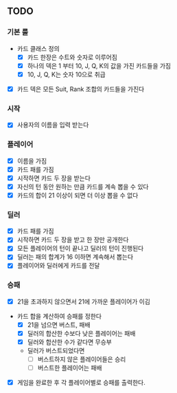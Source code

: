 ## TODO

### 기본 룰
- 카드 클래스 정의
    - [x] 카드 한장은 수트와 숫자로 이루어짐
    - [x] 하나의 덱은 1 부터 10, J, Q, K의 값을 가진 카드들을 가짐
    - [x] 10, J, Q, K는 숫자 10으로 취급
- [x] 카드 덱은 모든 Suit, Rank 조합의 카드들을 가진다

### 시작
- [x] 사용자의 이름을 입력 받는다

### 플레이어
- [x] 이름을 가짐
- [x] 카드 패를 가짐
- [x] 시작하면 카드 두 장을 받는다
- [x] 자신의 턴 동안 원하는 만큼 카드를 계속 뽑을 수 있다
- [x] 카드의 합이 21 이상이 되면 더 이상 뽑을 수 없다

### 딜러
- [x] 카드 패를 가짐
- [x] 시작하면 카드 두 장을 받고 한 장만 공개한다
- [x] 모든 플레이어의 턴이 끝나고 딜러의 턴이 진행된다
- [x] 딜러는 패의 합계가 16 이하면 계속해서 뽑는다
- [x] 플레이어와 딜러에게 카드를 전달

### 승패
- [x] 21을 초과하지 않으면서 21에 가까운 플레이어가 이김
- 카드 합을 계산하여 승패를 정한다
  - [x] 21을 넘으면 버스트, 패배
  - [x] 딜러의 합산한 수보다 낮은 플레이어는 패배
  - [x] 딜러와 합산한 수가 같다면 무승부
  - 딜러가 버스트되었다면 
    - [ ] 버스트하지 않은 플레이어들은 승리
    - [ ] 버스트한 플레이어는 패배
- [x] 게임을 완료한 후 각 플레이어별로 승패를 출력한다.
